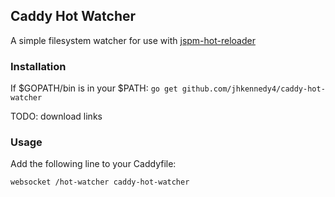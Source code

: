 ## Caddy Hot Watcher

A simple filesystem watcher for use with [jspm-hot-reloader](https://github.com/JHKennedy4/jspm-hot-reloader)

### Installation
If $GOPATH/bin is in your $PATH:
`go get github.com/jhkennedy4/caddy-hot-watcher`

TODO: download links

### Usage
Add the following line to your Caddyfile:
```
websocket /hot-watcher caddy-hot-watcher
```
